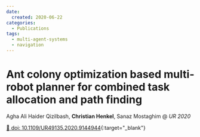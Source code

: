 ```yaml
---
date:
  created: 2020-06-22
categories:
  - Publications
tags:
  - multi-agent-systems
  - navigation
---
```


# Ant colony optimization based multi-robot planner for combined task allocation and path finding

Agha Ali Haider Qizilbash, __Christian Henkel__, Sanaz Mostaghim @ _UR 2020_

[🔗 doi: 10.1109/UR49135.2020.9144944](https://doi.org/10.1109/UR49135.2020.9144944){:target="_blank"}
